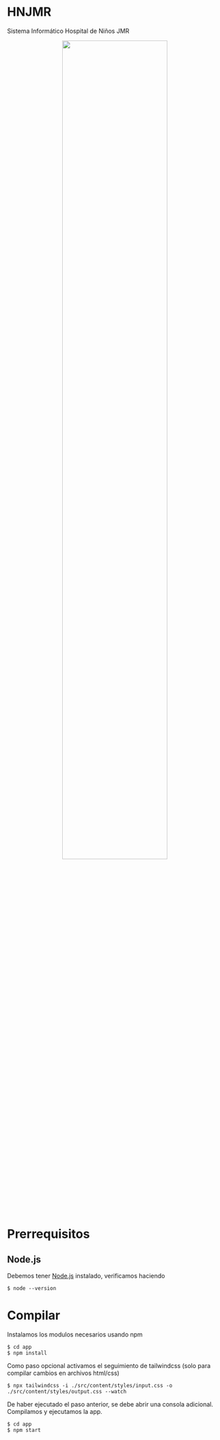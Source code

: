 # HNJMR
Sistema Informático Hospital de Niños JMR

<p align="center">
  <img src="https://i.imgur.com/PJcHBQx.jpeg" width=70%>
</p>

# Prerrequisitos
## Node.js

Debemos tener [Node.js](https://nodejs.org/en/) instalado, verificamos haciendo

    $ node --version

# Compilar

Instalamos los modulos necesarios usando npm

    $ cd app
    $ npm install 

Como paso opcional activamos el seguimiento de tailwindcss (solo para compilar cambios en archivos html/css)

    $ npx tailwindcss -i ./src/content/styles/input.css -o ./src/content/styles/output.css --watch 

De haber ejecutado el paso anterior, se debe abrir una consola adicional.
Compilamos y ejecutamos la app. 

    $ cd app
    $ npm start
